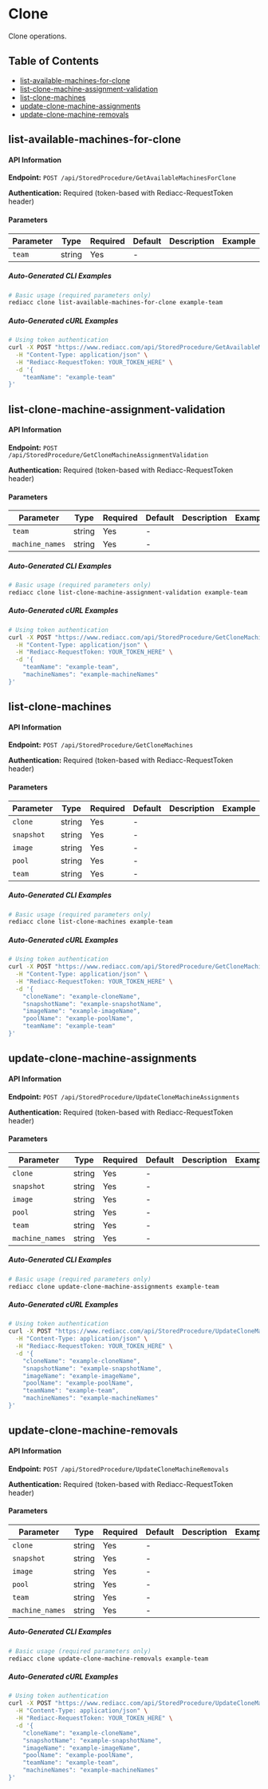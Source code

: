 # Clone

Clone operations.

## Table of Contents

- [list-available-machines-for-clone](#list-available-machines-for-clone)
- [list-clone-machine-assignment-validation](#list-clone-machine-assignment-validation)
- [list-clone-machines](#list-clone-machines)
- [update-clone-machine-assignments](#update-clone-machine-assignments)
- [update-clone-machine-removals](#update-clone-machine-removals)


## list-available-machines-for-clone

#### API Information

**Endpoint:** `POST /api/StoredProcedure/GetAvailableMachinesForClone`

**Authentication:** Required (token-based with Rediacc-RequestToken header)

#### Parameters

| Parameter | Type | Required | Default | Description | Example |
|-----------|------|----------|---------|-------------|---------|
| `team` | string | Yes | - |  |  |

##### Auto-Generated CLI Examples

```bash
# Basic usage (required parameters only)
rediacc clone list-available-machines-for-clone example-team
```

##### Auto-Generated cURL Examples

```bash
# Using token authentication
curl -X POST "https://www.rediacc.com/api/StoredProcedure/GetAvailableMachinesForClone" \
  -H "Content-Type: application/json" \
  -H "Rediacc-RequestToken: YOUR_TOKEN_HERE" \
  -d '{
    "teamName": "example-team"
}'
```


## list-clone-machine-assignment-validation

#### API Information

**Endpoint:** `POST /api/StoredProcedure/GetCloneMachineAssignmentValidation`

**Authentication:** Required (token-based with Rediacc-RequestToken header)

#### Parameters

| Parameter | Type | Required | Default | Description | Example |
|-----------|------|----------|---------|-------------|---------|
| `team` | string | Yes | - |  |  |
| `machine_names` | string | Yes | - |  |  |

##### Auto-Generated CLI Examples

```bash
# Basic usage (required parameters only)
rediacc clone list-clone-machine-assignment-validation example-team
```

##### Auto-Generated cURL Examples

```bash
# Using token authentication
curl -X POST "https://www.rediacc.com/api/StoredProcedure/GetCloneMachineAssignmentValidation" \
  -H "Content-Type: application/json" \
  -H "Rediacc-RequestToken: YOUR_TOKEN_HERE" \
  -d '{
    "teamName": "example-team",
    "machineNames": "example-machineNames"
}'
```


## list-clone-machines

#### API Information

**Endpoint:** `POST /api/StoredProcedure/GetCloneMachines`

**Authentication:** Required (token-based with Rediacc-RequestToken header)

#### Parameters

| Parameter | Type | Required | Default | Description | Example |
|-----------|------|----------|---------|-------------|---------|
| `clone` | string | Yes | - |  |  |
| `snapshot` | string | Yes | - |  |  |
| `image` | string | Yes | - |  |  |
| `pool` | string | Yes | - |  |  |
| `team` | string | Yes | - |  |  |

##### Auto-Generated CLI Examples

```bash
# Basic usage (required parameters only)
rediacc clone list-clone-machines example-team
```

##### Auto-Generated cURL Examples

```bash
# Using token authentication
curl -X POST "https://www.rediacc.com/api/StoredProcedure/GetCloneMachines" \
  -H "Content-Type: application/json" \
  -H "Rediacc-RequestToken: YOUR_TOKEN_HERE" \
  -d '{
    "cloneName": "example-cloneName",
    "snapshotName": "example-snapshotName",
    "imageName": "example-imageName",
    "poolName": "example-poolName",
    "teamName": "example-team"
}'
```


## update-clone-machine-assignments

#### API Information

**Endpoint:** `POST /api/StoredProcedure/UpdateCloneMachineAssignments`

**Authentication:** Required (token-based with Rediacc-RequestToken header)

#### Parameters

| Parameter | Type | Required | Default | Description | Example |
|-----------|------|----------|---------|-------------|---------|
| `clone` | string | Yes | - |  |  |
| `snapshot` | string | Yes | - |  |  |
| `image` | string | Yes | - |  |  |
| `pool` | string | Yes | - |  |  |
| `team` | string | Yes | - |  |  |
| `machine_names` | string | Yes | - |  |  |

##### Auto-Generated CLI Examples

```bash
# Basic usage (required parameters only)
rediacc clone update-clone-machine-assignments example-team
```

##### Auto-Generated cURL Examples

```bash
# Using token authentication
curl -X POST "https://www.rediacc.com/api/StoredProcedure/UpdateCloneMachineAssignments" \
  -H "Content-Type: application/json" \
  -H "Rediacc-RequestToken: YOUR_TOKEN_HERE" \
  -d '{
    "cloneName": "example-cloneName",
    "snapshotName": "example-snapshotName",
    "imageName": "example-imageName",
    "poolName": "example-poolName",
    "teamName": "example-team",
    "machineNames": "example-machineNames"
}'
```


## update-clone-machine-removals

#### API Information

**Endpoint:** `POST /api/StoredProcedure/UpdateCloneMachineRemovals`

**Authentication:** Required (token-based with Rediacc-RequestToken header)

#### Parameters

| Parameter | Type | Required | Default | Description | Example |
|-----------|------|----------|---------|-------------|---------|
| `clone` | string | Yes | - |  |  |
| `snapshot` | string | Yes | - |  |  |
| `image` | string | Yes | - |  |  |
| `pool` | string | Yes | - |  |  |
| `team` | string | Yes | - |  |  |
| `machine_names` | string | Yes | - |  |  |

##### Auto-Generated CLI Examples

```bash
# Basic usage (required parameters only)
rediacc clone update-clone-machine-removals example-team
```

##### Auto-Generated cURL Examples

```bash
# Using token authentication
curl -X POST "https://www.rediacc.com/api/StoredProcedure/UpdateCloneMachineRemovals" \
  -H "Content-Type: application/json" \
  -H "Rediacc-RequestToken: YOUR_TOKEN_HERE" \
  -d '{
    "cloneName": "example-cloneName",
    "snapshotName": "example-snapshotName",
    "imageName": "example-imageName",
    "poolName": "example-poolName",
    "teamName": "example-team",
    "machineNames": "example-machineNames"
}'
```

